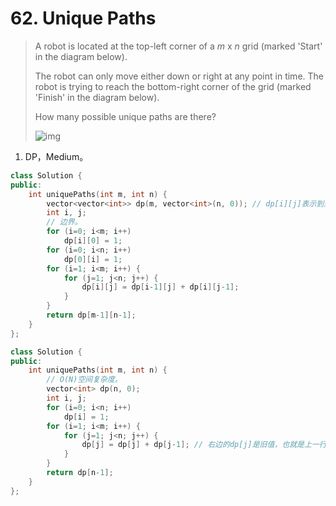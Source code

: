 # 62. Unique Paths

> A robot is located at the top-left corner of a *m* x *n* grid (marked 'Start' in the diagram below).
>
> The robot can only move either down or right at any point in time. The robot is trying to reach the bottom-right corner of the grid (marked 'Finish' in the diagram below).
>
> How many possible unique paths are there?
>
> ![img](https://assets.leetcode.com/uploads/2018/10/22/robot_maze.png)

1. DP，Medium。

```cpp
class Solution {
public:
    int uniquePaths(int m, int n) {
        vector<vector<int>> dp(m, vector<int>(n, 0)); // dp[i][j]表示到达第i, j个格子有几种方式。
        int i, j;
        // 边界。
        for (i=0; i<m; i++)
            dp[i][0] = 1;
        for (i=0; i<n; i++)
            dp[0][i] = 1;
        for (i=1; i<m; i++) {
            for (j=1; j<n; j++) {
                dp[i][j] = dp[i-1][j] + dp[i][j-1];
            }
        }
        return dp[m-1][n-1];
    }
};
```

```cpp
class Solution {
public:
    int uniquePaths(int m, int n) {
        // O(N)空间复杂度。
        vector<int> dp(n, 0);
        int i, j;
        for (i=0; i<n; i++)
            dp[i] = 1;
        for (i=1; i<m; i++) {
            for (j=1; j<n; j++) {
                dp[j] = dp[j] + dp[j-1]; // 右边的dp[j]是旧值，也就是上一行的dp[j]，dp[j-1]是当前行的。
            }
        }
        return dp[n-1];
    }
};
```

